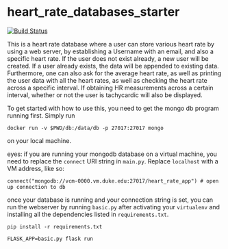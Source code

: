 # heart_rate_databases_starter


[![Build Status](https://travis-ci.org/martinli8/heart_rate_databases_introduction.svg?branch=master)](https://travis-ci.org/martinli8/heart_rate_databases_introduction)


This is a heart rate database where a user can store various heart rate by using a web server, by establishing a Username with an email, and also a specific heart rate. If the user does not exist already, a new user will be created. If a user already exists, the data will be appended to existing data. Furthermore, one can also ask for the average heart rate, as well as printing the user data with all the heart rates, as well as checking the heart rate across a specific interval. If obtaining HR measurements across a certain interval, whether or not the user is tachycardic will also be displayed.

To get started with how to use this, you need to get the mongo db program running first. Simply run
```
docker run -v $PWD/db:/data/db -p 27017:27017 mongo
```

on your local machine.

eyes: if you are running your mongodb database on a virtual machine, you need to replace the `connect` URI string in `main.py`. Replace `localhost` with a VM address, like so:

```
connect("mongodb://vcm-0000.vm.duke.edu:27017/heart_rate_app") # open up connection to db
```

once your database is running and your connection string is set, you can run the webserver by running `basic.py` after activating your `virtualenv` and installing all the dependencies listed in `requirements.txt`.

```
pip install -r requirements.txt
```


```
FLASK_APP=basic.py flask run
```
